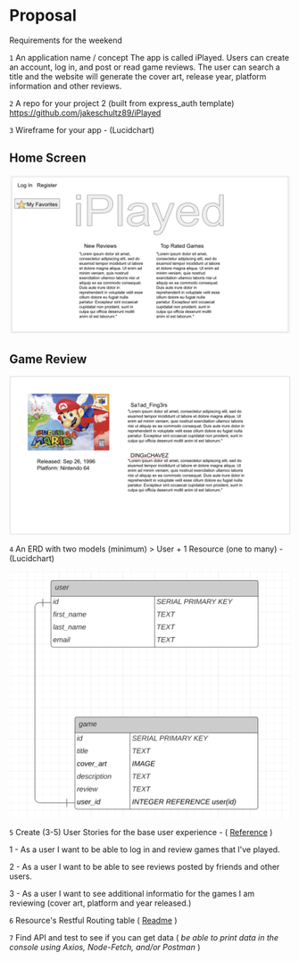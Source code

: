 # Proposal
Requirements for the weekend

`1` An application name / concept
The app is called iPlayed. Users can create an account, log in, and post or read game reviews. The user can search a title and the website will generate the cover art, release year, platform information and other reviews. 

`2` A repo for your project 2 (built from express_auth template)
https://github.com/jakeschultz89/iPlayed

`3` Wireframe for your app - (Lucidchart)

## Home Screen

![Home-Screen](home-screen.png)

## Game Review

![Game-Review](mario-64.png)

`4` An ERD with two models (minimum) > User + 1 Resource (one to many) - (Lucidchart)

![ERD-Chart](erd.png)

`5` Create (3-5) User Stories for the base user experience - ( [Reference](https://revelry.co/resources/development/user-stories-that-dont-suck/) )

1 - As a user I want to be able to log in and review games that I've played.

2 - As a user I want to be able to see reviews posted by friends and other users.

3 - As a user I want to see additional informatio for the games I am reviewing (cover art, platform and year released.)

`6` Resource's Restful Routing table ( [Readme](https://romebell.gitbook.io/sei-412/node-express/00readme-1/01intro-to-express/00readme#restful-routing) )

`7` Find API and test to see if you can get data ( *be able to print data in the console using Axios, Node-Fetch, and/or Postman* )